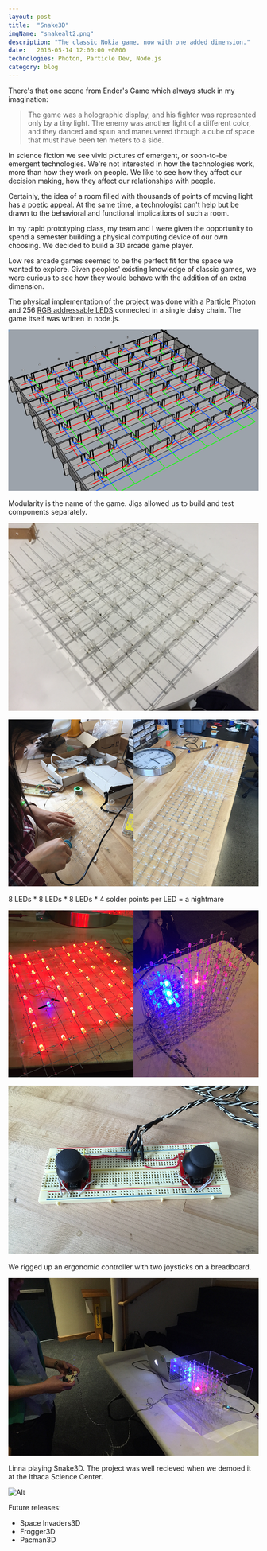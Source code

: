 ```yaml
---
layout: post
title:  "Snake3D"
imgName: "snakealt2.png"
description: "The classic Nokia game, now with one added dimension."
date:   2016-05-14 12:00:00 +0800
technologies: Photon, Particle Dev, Node.js
category: blog
---
```


There's that one scene from Ender's Game which always stuck in my imagination:

>The game was a holographic display, and his fighter was represented only by a tiny light. The enemy was
another light of a different color, and they danced and spun and maneuvered through a cube of space that
must have been ten meters to a side.

In science fiction we see vivid pictures of emergent, or soon-to-be emergent technologies. We're not interested in how the technologies work, more than how they work on people. We like to see how they affect our decision making, how they affect our relationships with people.

Certainly, the idea of a room filled with thousands of points of moving light has a poetic appeal. At the same time, a technologist can't help but be drawn to the behavioral and functional implications of such a room. 

In my rapid prototyping class, my team and I were given the opportunity to spend a semester building a physical computing device of our own choosing. We decided to build a 3D arcade game player. 

Low res arcade games seemed to be the perfect fit for the space we wanted to explore. Given peoples' existing knowledge of classic games, we were curious to see how they would behave with the addition of an extra dimension.

The physical implementation of the project was done with a <a href="https://docs.particle.io/datasheets/photon-datasheet/">Particle Photon</a> and 256 <a href="https://cdn.sparkfun.com/datasheets/Components/LED/COM-12877.pdf">RGB addressable LEDS</a> connected in a single daisy chain. The game itself was written in node.js.

![Alt](/img/snake3d/rhinojig.jpg)

Modularity is the name of the game. Jigs allowed us to build and test components separately.

![Alt](/img/snake3d/realjig.jpg)

![Alt](/img/snake3d/soldering.jpg)

8 LEDs * 8 LEDs * 8 LEDs * 4 solder points per LED = a nightmare

![Alt](/img/snake3d/glowing.jpg)

![Alt](/img/snake3d/controller.jpg)

We rigged up an ergonomic controller with two joysticks on a breadboard.

![Alt](/img/snake3d/player.jpg)

<!-- <iframe width="560" height="315" src="https://www.youtube.com/embed/oSZp3x7AmO0" frameborder="0" allowfullscreen></iframe> -->

Linna playing Snake3D. The project was well recieved when we demoed it at the Ithaca Science Center.

![Alt](/img/snake3d/playing.png)

Future releases:
- Space Invaders3D
- Frogger3D
- Pacman3D


